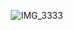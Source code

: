 <div align="center">

![IMG_3333](https://user-images.githubusercontent.com/58067265/184265026-c0fd2df5-4d9a-4e3d-8a71-be8cf79998cc.GIF)

</div>



